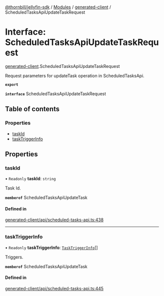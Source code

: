 [@thornbill/jellyfin-sdk](../README.md) / [Modules](../modules.md) / [generated-client](../modules/generated_client.md) / ScheduledTasksApiUpdateTaskRequest

# Interface: ScheduledTasksApiUpdateTaskRequest

[generated-client](../modules/generated_client.md).ScheduledTasksApiUpdateTaskRequest

Request parameters for updateTask operation in ScheduledTasksApi.

**`export`**

**`interface`** ScheduledTasksApiUpdateTaskRequest

## Table of contents

### Properties

- [taskId](generated_client.ScheduledTasksApiUpdateTaskRequest.md#taskid)
- [taskTriggerInfo](generated_client.ScheduledTasksApiUpdateTaskRequest.md#tasktriggerinfo)

## Properties

### taskId

• `Readonly` **taskId**: `string`

Task Id.

**`memberof`** ScheduledTasksApiUpdateTask

#### Defined in

[generated-client/api/scheduled-tasks-api.ts:438](https://github.com/thornbill/jellyfin-sdk-typescript/blob/c68c853/src/generated-client/api/scheduled-tasks-api.ts#L438)

___

### taskTriggerInfo

• `Readonly` **taskTriggerInfo**: [`TaskTriggerInfo`](generated_client.TaskTriggerInfo.md)[]

Triggers.

**`memberof`** ScheduledTasksApiUpdateTask

#### Defined in

[generated-client/api/scheduled-tasks-api.ts:445](https://github.com/thornbill/jellyfin-sdk-typescript/blob/c68c853/src/generated-client/api/scheduled-tasks-api.ts#L445)
